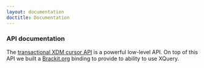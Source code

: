 ```yaml
---
layout: documentation
doctitle: Documentation
---
```


### API documentation

The [transactional XDM cursor API](/transactional-cursor-api.html) is a powerful low-level API. On top of this API we built a [Brackit.org](http://brackit.org) binding to provide to ability to use XQuery.
